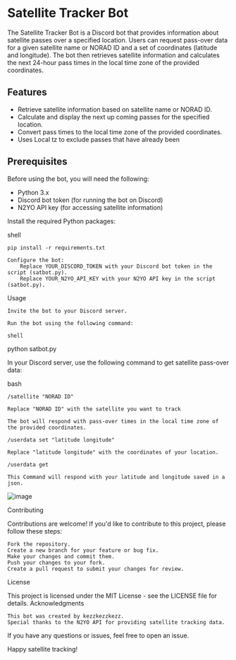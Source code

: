 # Satellite Tracker Bot


The Satellite Tracker Bot is a Discord bot that provides information about satellite passes over a specified location. Users can request pass-over data for a given satellite name or NORAD ID and a set of coordinates (latitude and longitude). The bot then retrieves satellite information and calculates the next 24-hour pass times in the local time zone of the provided coordinates.

## Features

- Retrieve satellite information based on satellite name or NORAD ID.
- Calculate and display the next up coming passes for the specified location.
- Convert pass times to the local time zone of the provided coordinates.
- Uses Local tz to exclude passes that have already been

## Prerequisites

Before using the bot, you will need the following:

- Python 3.x
- Discord bot token (for running the bot on Discord)
- N2YO API key (for accessing satellite information)

Install the required Python packages:

shell

    pip install -r requirements.txt

    Configure the bot:
        Replace YOUR_DISCORD_TOKEN with your Discord bot token in the script (satbot.py).
        Replace YOUR_N2YO_API_KEY with your N2YO API key in the script (satbot.py).

Usage

    Invite the bot to your Discord server.

    Run the bot using the following command:

    shell

python satbot.py

In your Discord server, use the following command to get satellite pass-over data:

bash

    /satellite "NORAD ID" 

    Replace "NORAD ID" with the satellite you want to track

    The bot will respond with pass-over times in the local time zone of the provided coordinates.
    
    /userdata set "latitude longitude"

    Replace "latitude longitude" with the coordinates of your location.

    /userdata get 

    This Command will respond with your latitude and longitude saved in a json.
    
![image](https://github.com/kezzkezzkezz/Discord-Sat-tracker/assets/60633244/983ab0a3-8295-4af3-af85-d66954a9d436)




Contributing

Contributions are welcome! If you'd like to contribute to this project, please follow these steps:

    Fork the repository.
    Create a new branch for your feature or bug fix.
    Make your changes and commit them.
    Push your changes to your fork.
    Create a pull request to submit your changes for review.

License

This project is licensed under the MIT License - see the LICENSE file for details.
Acknowledgments

    This bot was created by kezzkezzkezz.
    Special thanks to the N2YO API for providing satellite tracking data.

If you have any questions or issues, feel free to open an issue.

Happy satellite tracking!
